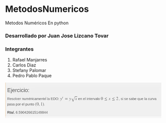 # MetodosNumericos


Metodos Numéricos En python
### Desarrollado por Juan Jose Lizcano Tovar


### Integrantes

1. Rafael Manjarres
2. Carlos Diaz
3. Stefany Palomar
4. Pedro Pablo Paque


![Euler](https://github.com/D-DanielS/MetodosNumericos/blob/master/ejercicio_euler.png "metodo de euler")
